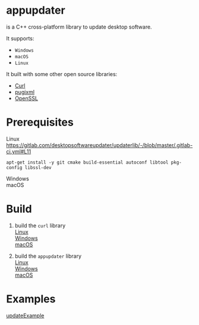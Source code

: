 # appupdater  
is a C++ cross-platform library to update desktop software.  

It supports: 
- `Windows`  
- `macOS`  
- `Linux`   

It built with some other open source libraries:  
* [Curl](https://github.com/curl/curl)
* [pugixml](https://github.com/zeux/pugixml)
* [OpenSSL](https://github.com/openssl/openssl)

# Prerequisites  
Linux  
https://gitlab.com/desktopsoftwareupdater/updaterlib/-/blob/master/.gitlab-ci.yml#L11
```
apt-get install -y git cmake build-essential autoconf libtool pkg-config libssl-dev
```
Windows  
macOS  

# Build
1. build the `curl` library  
[Linux](https://gitlab.com/desktopsoftwareupdater/updaterlib/-/blob/master/.gitlab-ci.yml#L17)  
[Windows](https://gitlab.com/desktopsoftwareupdater/updaterlib/-/blob/master/.gitlab-ci.yml#L60)  
[macOS](https://gitlab.com/desktopsoftwareupdater/updaterlib/-/blob/master/.gitlab-ci.yml#L102)  

1. build the `appupdater` library  
[Linux](https://gitlab.com/desktopsoftwareupdater/updaterlib/-/blob/master/.gitlab-ci.yml#L25)  
[Windows](https://gitlab.com/desktopsoftwareupdater/updaterlib/-/blob/master/.gitlab-ci.yml#L67)  
[macOS](https://gitlab.com/desktopsoftwareupdater/updaterlib/-/blob/master/.gitlab-ci.yml#L110)  

# Examples  
[updateExample](https://gitlab.com/desktopsoftwareupdater/updaterexamples)
